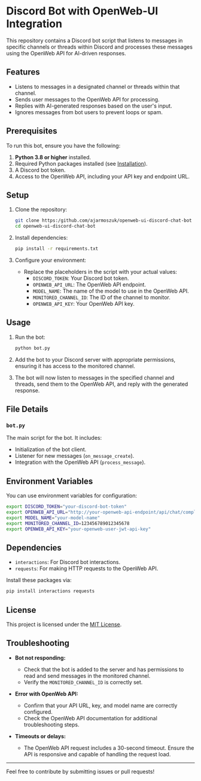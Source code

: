 # Discord Bot with OpenWeb-UI Integration

This repository contains a Discord bot script that listens to messages in specific channels or threads within Discord and processes these messages using the OpenWeb API for AI-driven responses.

## Features

- Listens to messages in a designated channel or threads within that channel.
- Sends user messages to the OpenWeb API for processing.
- Replies with AI-generated responses based on the user's input.
- Ignores messages from bot users to prevent loops or spam.

## Prerequisites

To run this bot, ensure you have the following:

1. **Python 3.8 or higher** installed.
2. Required Python packages installed (see [Installation](#installation)).
3. A Discord bot token.
4. Access to the OpenWeb API, including your API key and endpoint URL.

## Setup

1. Clone the repository:
    ```bash
    git clone https:/github.com/ajarmoszuk/openweb-ui-discord-chat-bot
    cd openweb-ui-discord-chat-bot
    ```

2. Install dependencies:
    ```bash
    pip install -r requirements.txt
    ```

3. Configure your environment:
    - Replace the placeholders in the script with your actual values:
      - `DISCORD_TOKEN`: Your Discord bot token.
      - `OPENWEB_API_URL`: The OpenWeb API endpoint.
      - `MODEL_NAME`: The name of the model to use in the OpenWeb API.
      - `MONITORED_CHANNEL_ID`: The ID of the channel to monitor.
      - `OPENWEB_API_KEY`: Your OpenWeb API key.

## Usage

1. Run the bot:
    ```bash
    python bot.py
    ```

2. Add the bot to your Discord server with appropriate permissions, ensuring it has access to the monitored channel.

3. The bot will now listen to messages in the specified channel and threads, send them to the OpenWeb API, and reply with the generated response.

## File Details

### `bot.py`
The main script for the bot. It includes:
- Initialization of the bot client.
- Listener for new messages (`on_message_create`).
- Integration with the OpenWeb API (`process_message`).

## Environment Variables

You can use environment variables for configuration:

```bash
export DISCORD_TOKEN="your-discord-bot-token"
export OPENWEB_API_URL="http://your-openweb-api-endpoint/api/chat/completions"
export MODEL_NAME="your-model-name"
export MONITORED_CHANNEL_ID=123456789012345678
export OPENWEB_API_KEY="your-openweb-user-jwt-api-key"
```

## Dependencies

- `interactions`: For Discord bot interactions.
- `requests`: For making HTTP requests to the OpenWeb API.

Install these packages via:
```bash
pip install interactions requests
```

## License

This project is licensed under the [MIT License](LICENSE).

## Troubleshooting

- **Bot not responding:**
  - Check that the bot is added to the server and has permissions to read and send messages in the monitored channel.
  - Verify the `MONITORED_CHANNEL_ID` is correctly set.

- **Error with OpenWeb API:**
  - Confirm that your API URL, key, and model name are correctly configured.
  - Check the OpenWeb API documentation for additional troubleshooting steps.

- **Timeouts or delays:**
  - The OpenWeb API request includes a 30-second timeout. Ensure the API is responsive and capable of handling the request load.

---

Feel free to contribute by submitting issues or pull requests!


